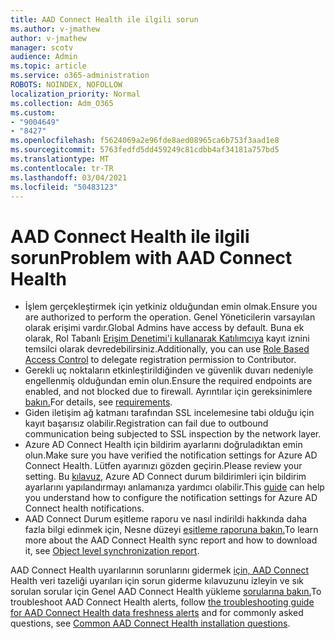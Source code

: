 ```yaml
---
title: AAD Connect Health ile ilgili sorun
ms.author: v-jmathew
author: v-jmathew
manager: scotv
audience: Admin
ms.topic: article
ms.service: o365-administration
ROBOTS: NOINDEX, NOFOLLOW
localization_priority: Normal
ms.collection: Adm_O365
ms.custom:
- "9004649"
- "8427"
ms.openlocfilehash: f5624069a2e96fde8aed08965ca6b753f3aad1e8
ms.sourcegitcommit: 5763fedfd5dd459249c81cdbb4af34181a757bd5
ms.translationtype: MT
ms.contentlocale: tr-TR
ms.lasthandoff: 03/04/2021
ms.locfileid: "50483123"
---
```

# <a name="problem-with-aad-connect-health"></a><span data-ttu-id="85854-102">AAD Connect Health ile ilgili sorun</span><span class="sxs-lookup"><span data-stu-id="85854-102">Problem with AAD Connect Health</span></span>

- <span data-ttu-id="85854-103">İşlem gerçekleştirmek için yetkiniz olduğundan emin olmak.</span><span class="sxs-lookup"><span data-stu-id="85854-103">Ensure you are authorized to perform the operation.</span></span> <span data-ttu-id="85854-104">Genel Yöneticilerin varsayılan olarak erişimi vardır.</span><span class="sxs-lookup"><span data-stu-id="85854-104">Global Admins have access by default.</span></span> <span data-ttu-id="85854-105">Buna ek olarak, Rol Tabanlı [Erişim Denetimi'i kullanarak Katılımcıya](https://docs.microsoft.com/azure/active-directory/connect-health/active-directory-aadconnect-health-operations) kayıt iznini temsilci olarak devredebilirsiniz.</span><span class="sxs-lookup"><span data-stu-id="85854-105">Additionally, you can use [Role Based Access Control](https://docs.microsoft.com/azure/active-directory/connect-health/active-directory-aadconnect-health-operations) to delegate registration permission to Contributor.</span></span>
- <span data-ttu-id="85854-106">Gerekli uç noktaların etkinleştirildiğinden ve güvenlik duvarı nedeniyle engellenmiş olduğundan emin olun.</span><span class="sxs-lookup"><span data-stu-id="85854-106">Ensure the required endpoints are enabled, and not blocked due to firewall.</span></span> <span data-ttu-id="85854-107">Ayrıntılar için gereksinimlere [bakın.](https://docs.microsoft.com/azure/active-directory/hybrid/how-to-connect-health-agent-install)</span><span class="sxs-lookup"><span data-stu-id="85854-107">For details, see [requirements](https://docs.microsoft.com/azure/active-directory/hybrid/how-to-connect-health-agent-install).</span></span>
- <span data-ttu-id="85854-108">Giden iletişim ağ katmanı tarafından SSL incelemesine tabi olduğu için kayıt başarısız olabilir.</span><span class="sxs-lookup"><span data-stu-id="85854-108">Registration can fail due to outbound communication being subjected to SSL inspection by the network layer.</span></span>
- <span data-ttu-id="85854-109">Azure AD Connect Health için bildirim ayarlarını doğruladıktan emin olun.</span><span class="sxs-lookup"><span data-stu-id="85854-109">Make sure you have verified the notification settings for Azure AD Connect Health.</span></span> <span data-ttu-id="85854-110">Lütfen ayarınızı gözden geçirin.</span><span class="sxs-lookup"><span data-stu-id="85854-110">Please review your setting.</span></span> <span data-ttu-id="85854-111">Bu [kılavuz,](https://docs.microsoft.com/azure/active-directory/hybrid/how-to-connect-health-operations) Azure AD Connect durum bildirimleri için bildirim ayarlarını yapılandırmayı anlamanıza yardımcı olabilir.</span><span class="sxs-lookup"><span data-stu-id="85854-111">This [guide](https://docs.microsoft.com/azure/active-directory/hybrid/how-to-connect-health-operations) can help you understand how to configure the notification settings for Azure AD Connect health notifications.</span></span>
- <span data-ttu-id="85854-112">AAD Connect Durum eşitleme raporu ve nasıl indirildi hakkında daha fazla bilgi edinmek için, Nesne düzeyi [eşitleme raporuna bakın.](https://docs.microsoft.com/azure/active-directory/hybrid/how-to-connect-health-sync)</span><span class="sxs-lookup"><span data-stu-id="85854-112">To learn more about the AAD Connect Health sync report and how to download it, see [Object level synchronization report](https://docs.microsoft.com/azure/active-directory/hybrid/how-to-connect-health-sync).</span></span>

<span data-ttu-id="85854-113">AAD Connect Health uyarılarının sorunlarını gidermek [için, AAD Connect](https://docs.microsoft.com/azure/active-directory/hybrid/how-to-connect-health-data-freshness) Health veri tazeliği uyarıları için sorun giderme kılavuzunu izleyin ve sık sorulan sorular için Genel AAD Connect Health yükleme [sorularına bakın.](https://docs.microsoft.com/azure/active-directory/hybrid/reference-connect-health-faq)</span><span class="sxs-lookup"><span data-stu-id="85854-113">To troubleshoot AAD Connect Health alerts, follow [the troubleshooting guide for AAD Connect Health data freshness alerts](https://docs.microsoft.com/azure/active-directory/hybrid/how-to-connect-health-data-freshness) and for commonly asked questions, see [Common AAD Connect Health installation questions](https://docs.microsoft.com/azure/active-directory/hybrid/reference-connect-health-faq).</span></span>
